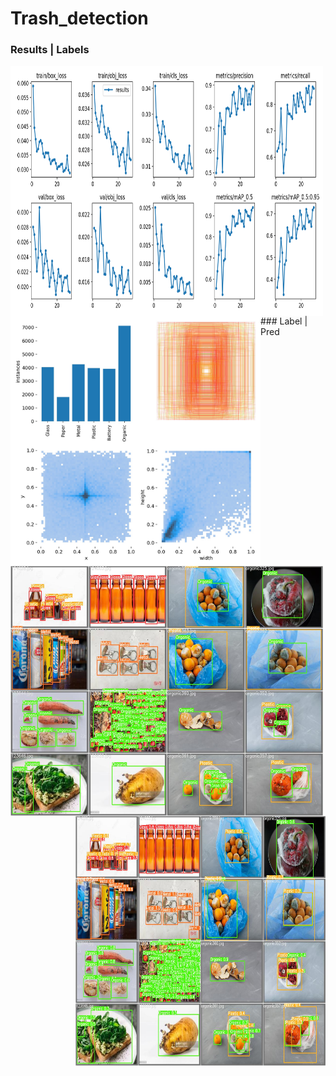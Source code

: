 # Trash_detection
### Results |                                                          Labels

<a href="#">
<img width="500px" height="400px" align="left" src="https://github.com/thinhemb/trash_detection/blob/master/results/results.png">
<img width="400px" height="400px" align="left" src="https://github.com/thinhemb/trash_detection/blob/master/results/labels.jpg">
</a>
<br>
### Label | Pred
<div style="text-align: center">
  <a href="#">
<img width="500px" height="400px" align="left" src="https://github.com/thinhemb/trash_detection/blob/master/results/val_batch2_labels.jpg">
<img width="400px" height="400px" align="right" src="https://github.com/thinhemb/trash_detection/blob/master/results/val_batch2_pred.jpg">
</a>
</div>



